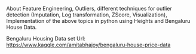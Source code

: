 
About Feature Engineering, Outliers, different techniques for outlier detection (Imputation, Log transformation, ZScore, Visualization), Implementation of the above topics in python using Heights and Bengaluru House Data.


Bengaluru Housing Data set Url: https://www.kaggle.com/amitabhajoy/bengaluru-house-price-data
